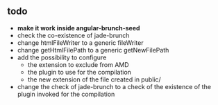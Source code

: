 ## todo
* **make it work inside angular-brunch-seed**
* check the co-existence of jade-brunch
* change htmlFileWriter to a generic fileWriter
* change getHtmlFilePath to a generic getNewFilePath
* add the possibility to configure 
	* the extension to exclude from AMD
	* the plugin to use for the compilation
	* the new extension of the file created in public/
* change the check of jade-brunch to a check of the existence of the plugin invoked for the compilation
